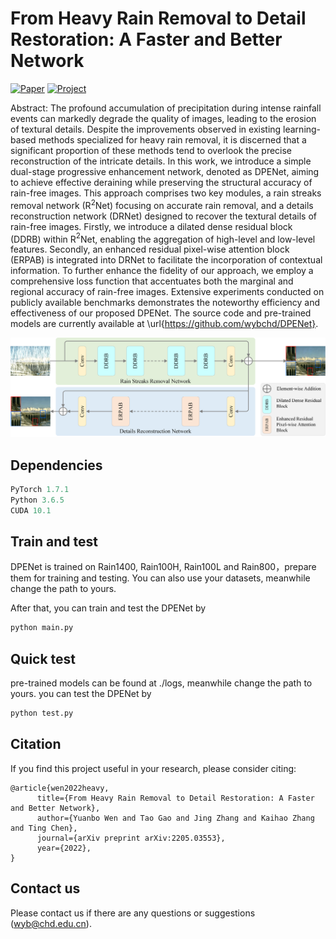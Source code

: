 # From Heavy Rain Removal to Detail Restoration: A Faster and Better Network

[![Paper](https://img.shields.io/badge/Paper-arXiV-blue)](https://arxiv.org/pdf/2205.03553.pdf)  [![Project](https://img.shields.io/badge/Project-GitHub-gold)](https://github.com/chdwyb/DPENet)

Abstract: The profound accumulation of precipitation during intense rainfall events can markedly degrade the quality of images, leading to the erosion of textural details. Despite the improvements observed in existing learning-based methods specialized for heavy rain removal, it is discerned that a significant proportion of these methods tend to overlook the precise reconstruction of the intricate details. In this work, we introduce a simple dual-stage progressive enhancement network, denoted as DPENet, aiming to achieve effective deraining while preserving the structural accuracy of rain-free images. This approach comprises two key modules, a rain streaks removal network (R$^2$Net) focusing on accurate rain removal, and a details reconstruction network (DRNet) designed to recover the textural details of rain-free images. Firstly, we introduce a dilated dense residual block (DDRB) within R$^2$Net, enabling the aggregation of high-level and low-level features. Secondly, an enhanced residual pixel-wise attention block (ERPAB) is integrated into DRNet to facilitate the incorporation of contextual information. To further enhance the fidelity of our approach, we employ a comprehensive loss function that accentuates both the marginal and regional accuracy of rain-free images. Extensive experiments conducted on publicly available benchmarks demonstrates the noteworthy efficiency and effectiveness of our proposed DPENet. The source code and pre-trained models are currently available at \url{https://github.com/wybchd/DPENet}.

![network](./image/network.png)

## Dependencies
```python
PyTorch 1.7.1
Python 3.6.5
CUDA 10.1
```

## Train and test
DPENet is trained on Rain1400, Rain100H, Rain100L and Rain800，prepare them for training and testing. You can also use your datasets, meanwhile change the path to yours.

After that, you can train and test the DPENet by

```python
python main.py
```

## Quick test
pre-trained models can be found at ./logs, meanwhile change the path to yours. you can test the DPENet by

```python
python test.py
```

## Citation
If you find this project useful in your research, please consider citing:

```
@article{wen2022heavy,
      title={From Heavy Rain Removal to Detail Restoration: A Faster and Better Network}, 
      author={Yuanbo Wen and Tao Gao and Jing Zhang and Kaihao Zhang and Ting Chen},
      journal={arXiv preprint arXiv:2205.03553},
      year={2022},
}
```

## Contact us
Please contact us if there are any questions or suggestions (wyb@chd.edu.cn).

